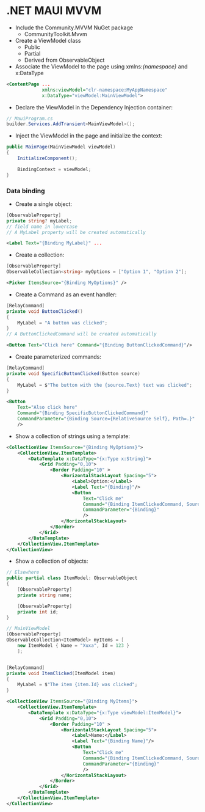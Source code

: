 # .NET MAUI MVVM

- Include the Community.MVVM NuGet package
    - CommunityToolkit.Mvvm
- Create a ViewModel class
    - Public
    - Partial
    - Derived from ObservableObject
- Associate the ViewModel to the page using xmlns:_{namespace}_ and x:DataType

```xml
<ContentPage ...
             xmlns:viewModel="clr-namespace:MyAppNamespace"
             x:DataType="viewModel:MainViewModel">
```

- Declare the ViewModel in the Dependency Injection container:

```csharp
// MauiProgram.cs
builder.Services.AddTransient<MainViewModel>();
```

- Inject the ViewModel in the page and initialize the context:

```csharp
public MainPage(MainViewModel viewModel)
{
    InitializeComponent();

    BindingContext = viewModel;
}
```


### Data binding

- Create a single object:
```csharp
[ObservableProperty]
private string? myLabel; 
// field name in lowercase
// A MyLabel property will be created automatically
```

```xml
<Label Text="{Binding MyLabel}" ...
```

- Create a collection:

```csharp
[ObservableProperty]
ObservableCollection<string> myOptions = ["Option 1", "Option 2"];
```

```xml
<Picker ItemsSource="{Binding MyOptions}" />
```

- Create a Command as an event handler:
```csharp
[RelayCommand]
private void ButtonClicked()
{
    MyLabel = "A button was clicked";
}
// A ButtonClickedCommand will be created automatically
```

```xml
<Button Text="Click here" Command="{Binding ButtonClickedCommand}"/>
```

- Create parameterized commands:

```csharp
[RelayCommand]
private void SpecificButtonClicked(Button source)
{
    MyLabel = $"The button with the {source.Text} text was clicked";
}
```

```xml
<Button 
    Text="Also click here" 
    Command="{Binding SpecificButtonClickedCommand}"
    CommandParameter="{Binding Source={RelativeSource Self}, Path=.}"
    />
```
- Show a collection of strings using a template:

```xml
<CollectionView ItemsSource="{Binding MyOptions}">
    <CollectionView.ItemTemplate>
        <DataTemplate x:DataType="{x:Type x:String}">
            <Grid Padding="0,10">
                <Border Padding="10" >
                    <HorizontalStackLayout Spacing="5">
                        <Label>Option:</Label>
                        <Label Text="{Binding}"/>
                        <Button 
                            Text="Click me" 
                            Command="{Binding ItemClickedCommand, Source={RelativeSource AncestorType={x:Type viewModel:MainViewModel}}}"
                            CommandParameter="{Binding}"
                            />
                    </HorizontalStackLayout>
                </Border>
            </Grid>
        </DataTemplate>
    </CollectionView.ItemTemplate>
</CollectionView>
```

- Show a collection of objects:

```csharp
// Elsewhere
public partial class ItemModel: ObservableObject
{
    [ObservableProperty]
    private string name;

    [ObservableProperty]
    private int id;
}

// MainViewModel
[ObservableProperty]
ObservableCollection<ItemModel> myItems = [ 
    new ItemModel { Name = "Xuxa", Id = 123 } 
    ];


[RelayCommand]
private void ItemClicked(ItemModel item)
{
    MyLabel = $"The item {item.Id} was clicked";
}
```

```xml
<CollectionView ItemsSource="{Binding MyItems}">
    <CollectionView.ItemTemplate>
        <DataTemplate x:DataType="{x:Type viewModel:ItemModel}">
            <Grid Padding="0,10">
                <Border Padding="10" >
                    <HorizontalStackLayout Spacing="5">
                        <Label>Name:</Label>
                        <Label Text="{Binding Name}"/>
                        <Button 
                            Text="Click me" 
                            Command="{Binding ItemClickedCommand, Source={RelativeSource AncestorType={x:Type viewModel:MainViewModel}}}"
                            CommandParameter="{Binding}"
                            />
                    </HorizontalStackLayout>
                </Border>
            </Grid>
        </DataTemplate>
    </CollectionView.ItemTemplate>
</CollectionView>
```
